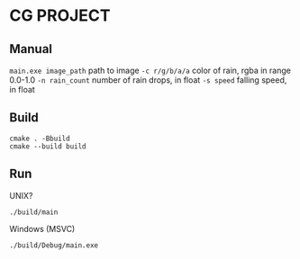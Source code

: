 # CG PROJECT

## Manual
`main.exe image_path` path to image
`-c r/g/b/a/a` color of rain, rgba in range 0.0-1.0
`-n rain_count` number of rain drops, in float
`-s speed` falling speed, in float

## Build
```
cmake . -Bbuild
cmake --build build
```

## Run

UNIX?
```
./build/main
```

Windows (MSVC)
```
./build/Debug/main.exe
```

